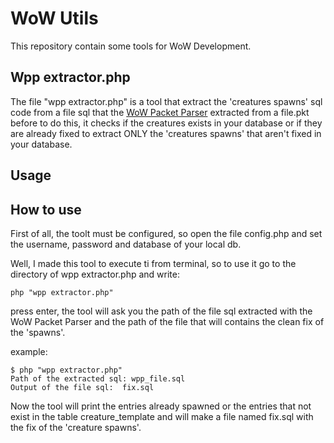 WoW Utils
========

This repository contain some tools for WoW Development.


## Wpp extractor.php

The file "wpp extractor.php" is a tool that extract the 'creatures spawns' sql code from a file sql that the [WoW Packet Parser](https://github.com/TrinityCore/WowPacketParser) extracted from a file.pkt
before to do this, it checks if the creatures exists in your database or if they are already fixed to extract ONLY the 'creatures spawns' that aren't fixed in your database.

## Usage

## How to use

First of all, the toolt must be configured, so open the file config.php and set the username, password and database of your local db.

Well, I made this tool to execute ti from terminal, so to use it go to the directory of wpp extractor.php and write:

``` php "wpp extractor.php" ```

press enter, the tool will ask you the path of the file sql extracted with the WoW Packet Parser and the path of the file that will contains the clean fix of the 'spawns'.

example:

```
$ php "wpp extractor.php"
Path of the extracted sql: wpp_file.sql
Output of the file sql:  fix.sql
```

Now the tool will print the entries already spawned or the entries that not exist in the table creature_template and will make a file named fix.sql with the fix of the 'creature spawns'.